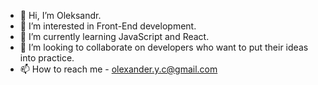 - 👋 Hi, I’m Oleksandr.
- 👀 I’m interested in Front-End development.
- 🌱 I’m currently learning JavaScript and React.
- 💞️ I’m looking to collaborate on developers who want to put their ideas into practice. 
- 📫 How to reach me - olexander.y.c@gmail.com

<!---
MelAlex-97/MelAlex-97 is a ✨ special ✨ repository because its `README.md` (this file) appears on your GitHub profile.
You can click the Preview link to take a look at your changes.
--->
